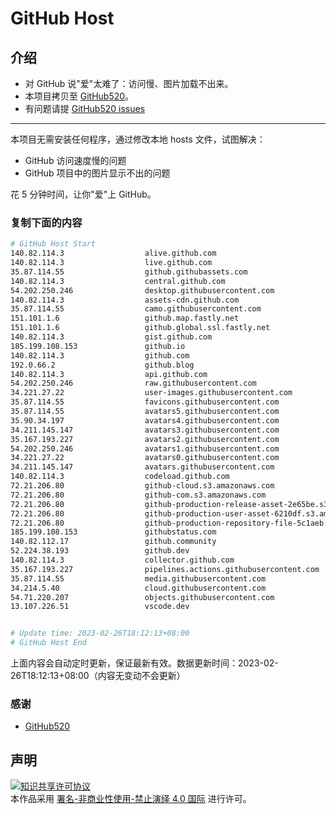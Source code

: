 # GitHub Host
## 介绍
- 对 GitHub 说"爱"太难了：访问慢、图片加载不出来。
- 本项目拷贝至 [GitHub520](https://github.com/521xueweihan/GitHub520)。
- 有问题请提 [GitHub520 issues](https://github.com/521xueweihan/GitHub520/issues/new)

---

本项目无需安装任何程序，通过修改本地 hosts 文件，试图解决：
- GitHub 访问速度慢的问题
- GitHub 项目中的图片显示不出的问题

花 5 分钟时间，让你"爱"上 GitHub。

### 复制下面的内容
```bash
# GitHub Host Start
140.82.114.3                  alive.github.com
140.82.114.3                  live.github.com
35.87.114.55                  github.githubassets.com
140.82.114.3                  central.github.com
54.202.250.246                desktop.githubusercontent.com
140.82.114.3                  assets-cdn.github.com
35.87.114.55                  camo.githubusercontent.com
151.101.1.6                   github.map.fastly.net
151.101.1.6                   github.global.ssl.fastly.net
140.82.114.3                  gist.github.com
185.199.108.153               github.io
140.82.114.3                  github.com
192.0.66.2                    github.blog
140.82.114.3                  api.github.com
54.202.250.246                raw.githubusercontent.com
34.221.27.22                  user-images.githubusercontent.com
35.87.114.55                  favicons.githubusercontent.com
35.87.114.55                  avatars5.githubusercontent.com
35.90.34.197                  avatars4.githubusercontent.com
34.211.145.147                avatars3.githubusercontent.com
35.167.193.227                avatars2.githubusercontent.com
54.202.250.246                avatars1.githubusercontent.com
34.221.27.22                  avatars0.githubusercontent.com
34.211.145.147                avatars.githubusercontent.com
140.82.114.3                  codeload.github.com
72.21.206.80                  github-cloud.s3.amazonaws.com
72.21.206.80                  github-com.s3.amazonaws.com
72.21.206.80                  github-production-release-asset-2e65be.s3.amazonaws.com
72.21.206.80                  github-production-user-asset-6210df.s3.amazonaws.com
72.21.206.80                  github-production-repository-file-5c1aeb.s3.amazonaws.com
185.199.108.153               githubstatus.com
140.82.112.17                 github.community
52.224.38.193                 github.dev
140.82.114.3                  collector.github.com
35.167.193.227                pipelines.actions.githubusercontent.com
35.87.114.55                  media.githubusercontent.com
34.214.5.40                   cloud.githubusercontent.com
54.71.220.207                 objects.githubusercontent.com
13.107.226.51                 vscode.dev


# Update time: 2023-02-26T18:12:13+08:00
# GitHub Host End

```
上面内容会自动定时更新，保证最新有效。数据更新时间：2023-02-26T18:12:13+08:00（内容无变动不会更新）

### 感谢

- [GitHub520](https://github.com/521xueweihan/GitHub520)

## 声明
<a rel="license" href="https://creativecommons.org/licenses/by-nc-nd/4.0/deed.zh"><img alt="知识共享许可协议" style="border-width: 0" src="https://licensebuttons.net/l/by-nc-nd/4.0/88x31.png"></a><br>本作品采用 <a rel="license" href="https://creativecommons.org/licenses/by-nc-nd/4.0/deed.zh">署名-非商业性使用-禁止演绎 4.0 国际</a> 进行许可。